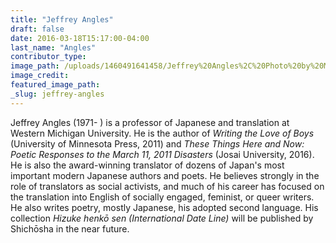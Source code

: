 ```yaml
---
title: "Jeffrey Angles"
draft: false
date: 2016-03-18T15:17:00-04:00
last_name: "Angles"
contributor_type:
image_path: /uploads/1460491641458/Jeffrey%20Angles%2C%20Photo%20by%20Martin%20Figura.jpg
image_credit:
featured_image_path:
_slug: jeffrey-angles
---
```


Jeffrey Angles (1971- ) is a professor of Japanese and translation at Western Michigan University. He is the author of _Writing the Love of Boys_ (University of Minnesota Press, 2011) and _These Things Here and Now: Poetic Responses to the March 11, 2011 Disasters_ (Josai University, 2016). He is also the award-winning translator of dozens of Japan's most important modern Japanese authors and poets. He believes strongly in the role of translators as social activists, and much of his career has focused on the translation into English of socially engaged, feminist, or queer writers. He also writes poetry, mostly Japanese, his adopted second language. His collection _Hizuke henkō sen (International Date Line)_ will be published by Shichōsha in the near future.

